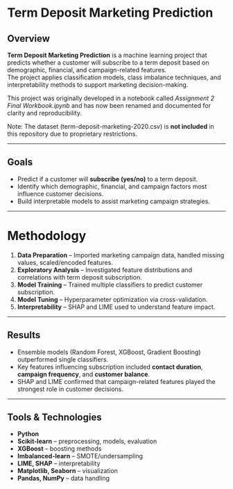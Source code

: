# Term Deposit Marketing Prediction  

## Overview  
**Term Deposit Marketing Prediction** is a machine learning project that predicts whether a customer will subscribe to a term deposit based on demographic, financial, and campaign-related features.  
The project applies classification models, class imbalance techniques, and interpretability methods to support marketing decision-making.  

This project was originally developed in a notebook called *Assignment 2 Final Workbook.ipynb* and has now been renamed and documented for clarity and reproducibility.  

Note: The dataset (term-deposit-marketing-2020.csv) is **not included** in this repository due to proprietary restrictions.  

---

## Goals  
- Predict if a customer will **subscribe (yes/no)** to a term deposit.  
- Identify which demographic, financial, and campaign factors most influence customer decisions.  
- Build interpretable models to assist marketing campaign strategies.  

---

# Methodology  
1. **Data Preparation** – Imported marketing campaign data, handled missing values, scaled/encoded features.  
2. **Exploratory Analysis** – Investigated feature distributions and correlations with term deposit subscription.  
3. **Model Training** – Trained multiple classifiers to predict customer subscription.  
4. **Model Tuning** – Hyperparameter optimization via cross-validation.  
5. **Interpretability** – SHAP and LIME used to understand feature impact.  

---

## Results  
- Ensemble models (Random Forest, XGBoost, Gradient Boosting) outperformed single classifiers.  
- Key features influencing subscription included **contact duration**, **campaign frequency**, and **customer balance**.  
- SHAP and LIME confirmed that campaign-related features played the strongest role in customer decisions.  

---

## Tools & Technologies  
- **Python**  
- **Scikit-learn** – preprocessing, models, evaluation  
- **XGBoost** – boosting methods  
- **Imbalanced-learn** – SMOTE/undersampling  
- **LIME, SHAP** – interpretability  
- **Matplotlib, Seaborn** – visualization  
- **Pandas, NumPy** – data handling  
